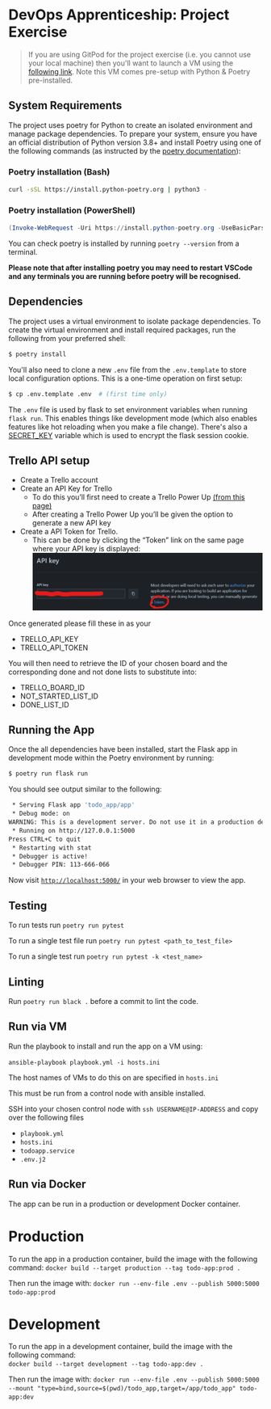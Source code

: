 # DevOps Apprenticeship: Project Exercise

> If you are using GitPod for the project exercise (i.e. you cannot use your local machine) then you'll want to launch a VM using the [following link](https://gitpod.io/#https://github.com/CorndelWithSoftwire/DevOps-Course-Starter). Note this VM comes pre-setup with Python & Poetry pre-installed.

## System Requirements

The project uses poetry for Python to create an isolated environment and manage package dependencies. To prepare your system, ensure you have an official distribution of Python version 3.8+ and install Poetry using one of the following commands (as instructed by the [poetry documentation](https://python-poetry.org/docs/#system-requirements)):

### Poetry installation (Bash)

```bash
curl -sSL https://install.python-poetry.org | python3 -
```

### Poetry installation (PowerShell)

```powershell
(Invoke-WebRequest -Uri https://install.python-poetry.org -UseBasicParsing).Content | py -
```

You can check poetry is installed by running `poetry --version` from a terminal.

**Please note that after installing poetry you may need to restart VSCode and any terminals you are running before poetry will be recognised.**

## Dependencies

The project uses a virtual environment to isolate package dependencies. To create the virtual environment and install required packages, run the following from your preferred shell:

```bash
$ poetry install
```

You'll also need to clone a new `.env` file from the `.env.template` to store local configuration options. This is a one-time operation on first setup:

```bash
$ cp .env.template .env  # (first time only)
```

The `.env` file is used by flask to set environment variables when running `flask run`. This enables things like development mode (which also enables features like hot reloading when you make a file change). There's also a [SECRET_KEY](https://flask.palletsprojects.com/en/2.3.x/config/#SECRET_KEY) variable which is used to encrypt the flask session cookie.

## Trello API setup 
- Create a Trello account
- Create an API Key for Trello
    - To do this you’ll first need to create a Trello Power Up [(from this page)](https://trello.com/power-ups/admin)
    - After creating a Trello Power Up you’ll be given the option to generate a new API key
- Create a API Token for Trello.
    - This can be done by clicking the “Token” link on the same page where your API key is displayed:
    ![alt text](image.png)

Once generated please fill these in as your 
- TRELLO_API_KEY
- TRELLO_API_TOKEN

You will then need to retrieve the ID of your chosen board and the corresponding done and not done lists to substitute into:
- TRELLO_BOARD_ID
- NOT_STARTED_LIST_ID
- DONE_LIST_ID

## Running the App

Once the all dependencies have been installed, start the Flask app in development mode within the Poetry environment by running:
```bash
$ poetry run flask run
```

You should see output similar to the following:
```bash
 * Serving Flask app 'todo_app/app'
 * Debug mode: on
WARNING: This is a development server. Do not use it in a production deployment. Use a production WSGI server instead.
 * Running on http://127.0.0.1:5000
Press CTRL+C to quit
 * Restarting with stat
 * Debugger is active!
 * Debugger PIN: 113-666-066
```
Now visit [`http://localhost:5000/`](http://localhost:5000/) in your web browser to view the app.

## Testing

To run tests run `poetry run pytest` 

To run a single test file run `poetry run pytest <path_to_test_file>`

To run a single test run `poetry run pytest -k <test_name>`

## Linting

Run `poetry run black .` before a commit to lint the code.

## Run via VM

Run the playbook to install and run the app on a VM using:

`ansible-playbook playbook.yml -i hosts.ini`

The host names of VMs to do this on are specified in `hosts.ini`

This must be run from a control node with ansible installed.

SSH into your chosen control node with `ssh USERNAME@IP-ADDRESS` and copy over the following files 

- `playbook.yml`
- `hosts.ini`
- `todoapp.service`
- `.env.j2`

## Run via Docker

The app can be run in a production or development Docker container.

# Production
To run the app in a production container, build the image with the following command:
    `docker build --target production --tag todo-app:prod .` 

Then run the image with:
    `docker run --env-file .env --publish 5000:5000 todo-app:prod`

# Development
To run the app in a development container, build the image with the following command:  
    `docker build --target development --tag todo-app:dev .` 

Then run the image with:
    `docker run --env-file .env --publish 5000:5000 --mount "type=bind,source=$(pwd)/todo_app,target=/app/todo_app" todo-app:dev`
